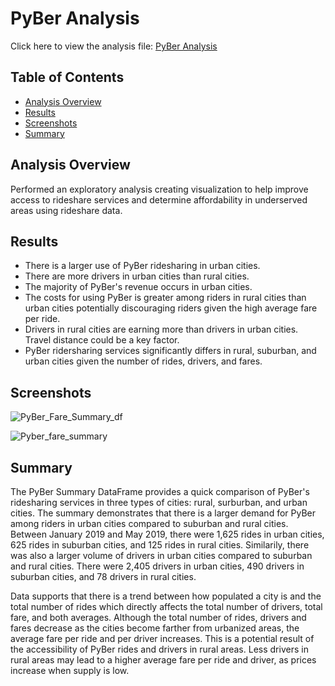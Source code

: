 # PyBer Analysis
Click here to view the analysis file: [PyBer Analysis](https://github.com/gforce2332/pyber_analysis/blob/main/PyBer_Challenge.ipynb)

## Table of Contents
* [Analysis Overview](#analysis_overview)
* [Results](#results)
* [Screenshots](#screenshots)
* [Summary](#summary)


## Analysis Overview
Performed an exploratory analysis creating visualization to help improve access to rideshare services and determine affordability in underserved areas using rideshare data.

## Results
- There is a larger use of PyBer ridesharing in urban cities.
- There are more drivers in urban cities than rural cities.
- The majority of PyBer's revenue occurs in urban cities.
- The costs for using PyBer is greater among riders in rural cities than urban cities potentially discouraging riders given the high average fare per ride. 
- Drivers in rural cities are earning more than drivers in urban cities. Travel distance could be a key factor.
- PyBer ridersharing services significantly differs in rural, suburban, and urban cities given the number of rides, drivers, and fares. 

## Screenshots
![PyBer_Fare_Summary_df](https://user-images.githubusercontent.com/98711219/164817779-3d28ff3a-90c8-4c9e-9cf0-6027a73be18b.png)

![Pyber_fare_summary](https://user-images.githubusercontent.com/98711219/164817782-07261e0a-1c80-4287-b3b5-288d931bfd27.png)


## Summary
The PyBer Summary DataFrame provides a quick comparison of PyBer's ridesharing services in three types of cities: rural, surburban, and urban cities. The summary demonstrates that there is a larger demand for PyBer among riders in urban cities compared to suburban and rural cities. Between January 2019 and May 2019, there were 1,625 rides in urban cities, 625 rides in suburban cities, and 125 rides in rural cities. Similarily, there was also a larger volume of drivers in urban cities compared to suburban and rural cities. There were 2,405 drivers in urban cities, 490 drivers in suburban cities, and 78 drivers in rural cities. 

Data supports that there is a trend between how populated a city is and the total number of rides which directly affects the total number of drivers, total fare, and both averages. Although the total number of rides, drivers and fares decrease as the cities become farther from urbanized areas, the average fare per ride and per driver increases. This is a potential result of the accessibility of PyBer rides and drivers in rural areas. Less drivers in rural areas may lead to a higher average fare per ride and driver, as prices increase when supply is low.

